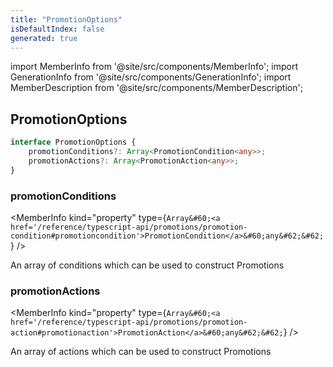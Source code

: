 ```yaml
---
title: "PromotionOptions"
isDefaultIndex: false
generated: true
---
```

<!-- This file was generated from the Vendure source. Do not modify. Instead, re-run the "docs:build" script -->
import MemberInfo from '@site/src/components/MemberInfo';
import GenerationInfo from '@site/src/components/GenerationInfo';
import MemberDescription from '@site/src/components/MemberDescription';


## PromotionOptions

<GenerationInfo sourceFile="packages/core/src/config/vendure-config.ts" sourceLine="761" packageName="@vendure/core" />



```ts title="Signature"
interface PromotionOptions {
    promotionConditions?: Array<PromotionCondition<any>>;
    promotionActions?: Array<PromotionAction<any>>;
}
```

<div className="members-wrapper">

### promotionConditions

<MemberInfo kind="property" type={`Array&#60;<a href='/reference/typescript-api/promotions/promotion-condition#promotioncondition'>PromotionCondition</a>&#60;any&#62;&#62;`}   />

An array of conditions which can be used to construct Promotions
### promotionActions

<MemberInfo kind="property" type={`Array&#60;<a href='/reference/typescript-api/promotions/promotion-action#promotionaction'>PromotionAction</a>&#60;any&#62;&#62;`}   />

An array of actions which can be used to construct Promotions


</div>
